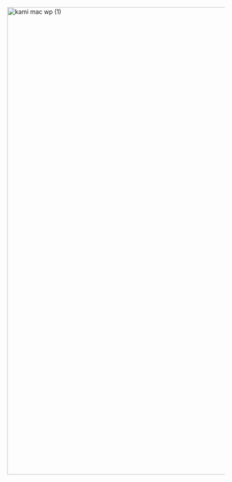 <img width="1920" height="1080" alt="kami mac wp (1)" src="https://github.com/user-attachments/assets/7dd0feeb-82a3-44cf-b8ec-3eeb0300af57" />
